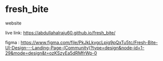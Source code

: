 # fresh_bite
website

live link: https://abdullahalraju60.github.io/fresh_bite/

figma : https://www.figma.com/file/PkJkLkvgcLpig9pQxTu5tc/Fresh-Bite-UI-Design---Landing-Page-(Community)?type=design&node-id=1-29&mode=design&t=ozKSzyEa5dRMfrWp-0
